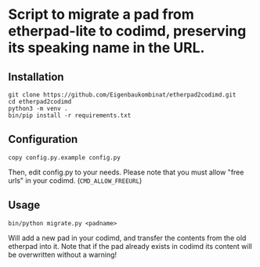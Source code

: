 # Script to migrate a pad from etherpad-lite to codimd, preserving its speaking name in the URL.


## Installation

```
git clone https://github.com/Eigenbaukombinat/etherpad2codimd.git
cd etherpad2codimd
python3 -m venv .
bin/pip install -r requirements.txt
```

## Configuration

```
copy config.py.example config.py
```

Then, edit config.py to your needs.
Please note that you must allow "free urls" in your codimd. (`CMD_ALLOW_FREEURL`)

## Usage

```
bin/python migrate.py <padname>
```

Will add a new pad <padname> in your codimd, and transfer the contents from the old etherpad into it. Note that if the pad already exists in codimd its content will be overwritten without a warning!

